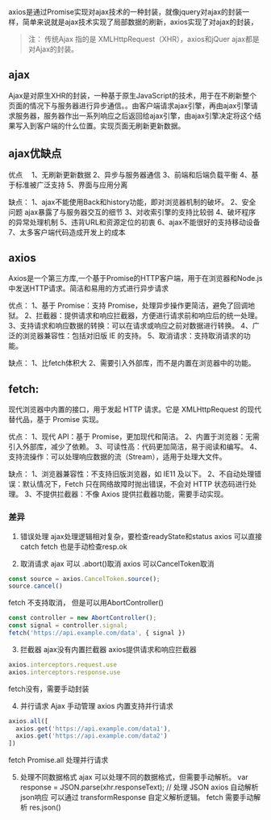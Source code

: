 axios是通过Promise实现对ajax技术的一种封装，就像jquery对ajax的封装一样，简单来说就是ajax技术实现了局部数据的刷新，axios实现了对ajax的封装，

> 注： 传统Ajax 指的是 XMLHttpRequest（XHR），axios和jQuer ajax都是对Ajax的封装。

## ajax
Ajax是对原生XHR的封装，一种基于原生JavaScript的技术，用于在不刷新整个页面的情况下与服务器进行异步通信。。由客户端请求ajax引擎，再由ajax引擎请求服务器，服务器作出一系列响应之后返回给ajax引擎，由ajax引擎决定将这个结果写入到客户端的什么位置。实现页面无刷新更新数据。

## ajax优缺点
优点　
1、无刷新更新数据
2、异步与服务器通信
3、前端和后端负载平衡
4、基于标准被广泛支持
5、界面与应用分离

缺点：
1、ajax不能使用Back和history功能，即对浏览器机制的破坏。
2、安全问题 ajax暴露了与服务器交互的细节
3、对收索引擎的支持比较弱
4、破坏程序的异常处理机制
5、违背URL和资源定位的初衷
6、ajax不能很好的支持移动设备
7、太多客户端代码造成开发上的成本

## axios
Axios是一个第三方库,一个基于Promise的HTTP客户端，用于在浏览器和Node.js中发送HTTP请求。简洁和易用的方式进行异步请求

优点：
1、基于 Promise：支持 Promise，处理异步操作更简洁，避免了回调地狱。
2、拦截器：提供请求和响应拦截器，方便进行请求前和响应后的统一处理。
3、支持请求和响应数据的转换：可以在请求或响应之前对数据进行转换。
4、广泛的浏览器兼容性：包括对旧版 IE 的支持。
5、取消请求：支持取消请求的功能。

缺点：
1、比fetch体积大
2、需要引入外部库，而不是内置在浏览器中的功能。


## fetch: 
现代浏览器中内置的接口，用于发起 HTTP 请求。它是 XMLHttpRequest 的现代替代品，基于 Promise 实现。

优点：
1、现代 API：基于 Promise，更加现代和简洁。
2、内置于浏览器：无需引入外部库，减少了依赖。
3、可读性高：代码更加简洁，易于阅读和编写。
4、支持流操作：可以处理响应数据的流（Stream），适用于处理大文件。

缺点：
1、浏览器兼容性：不支持旧版浏览器，如 IE11 及以下。
2、不自动处理错误：默认情况下，Fetch 只在网络故障时抛出错误，不会对 HTTP 状态码进行处理。
3、不提供拦截器：不像 Axios 提供拦截器功能，需要手动实现。

### 差异
1. 错误处理
ajax处理逻辑相对复杂，要检查readyState和status
axios 可以直接catch
fetch 也是手动检查resp.ok

2. 取消请求
ajax 可以 .abort()取消
axios 可以CancelToken取消 
```js
const source = axios.CancelToken.source();
source.cancel()
```
fetch 不支持取消， 但是可以用AbortController() 
```js
const controller = new AbortController();
const signal = controller.signal;
fetch('https://api.example.com/data', { signal })
```

3. 拦截器
ajax没有内置拦截器
axios提供请求和响应拦截器
```js
axios.interceptors.request.use
axios.interceptors.response.use
```
fetch没有，需要手动封装

4. 并行请求
Ajax 手动管理
axios 内置支持并行请求
```js
axios.all([
  axios.get('https://api.example.com/data1'),
  axios.get('https://api.example.com/data2')
])
```
fetch  Promise.all 处理并行请求

5. 处理不同数据格式
ajax 可以处理不同的数据格式，但需要手动解析。 var response = JSON.parse(xhr.responseText); // 处理 JSON
axios 自动解析json响应 可以通过 transformResponse 自定义解析逻辑。
fetch 需要手动解析   res.json()